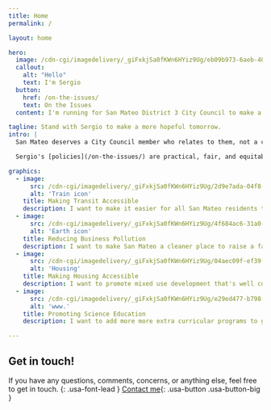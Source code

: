 ```yaml
---
title: Home
permalink: /

layout: home

hero:
  image: /cdn-cgi/imagedelivery/_giFxkjSa0fKWn6HYiz9Ug/eb09b973-6aeb-40f2-c108-575eb2ce2900/public
  callout:
    alt: "Hello"
    text: I'm Sergio
  button:
    href: /on-the-issues/
    text: On the Issues
  content: I'm running for San Mateo District 3 City Council to make a more equitable, hopeful tomorrow.

tagline: Stand with Sergio to make a more hopeful tomorrow.
intro: |
  San Mateo deserves a City Council member who relates to them, not a career politician.

  Sergio's [policies](/on-the-issues/) are practical, fair, and equitable to make San Mateo a better place to live and work for everyone.

graphics:
  - image:
      src: /cdn-cgi/imagedelivery/_giFxkjSa0fKWn6HYiz9Ug/2d9e7ada-04f8-4bb2-f6ba-c31e41ca3300/uswdsgraphics
      alt: 'Train icon'
    title: Making Transit Accessible
    description: I want to make it easier for all San Mateo residents to access public transit.
  - image:
      src: /cdn-cgi/imagedelivery/_giFxkjSa0fKWn6HYiz9Ug/4f684ac6-31a0-44da-514b-43d469c21600/uswdsgraphics
      alt: 'Earth icon'
    title: Reducing Business Pollution
    description: I want to make San Mateo a cleaner place to raise a family.
  - image:
      src: /cdn-cgi/imagedelivery/_giFxkjSa0fKWn6HYiz9Ug/04aec09f-ef39-48d7-3604-3f6dbdc18f00/uswdsgraphics
      alt: 'Housing'
    title: Making Housing Accessible
    description: I want to promote mixed use development that's well connected to transit to improve access to affordable housing.
  - image:
      src: /cdn-cgi/imagedelivery/_giFxkjSa0fKWn6HYiz9Ug/e29ed477-b798-402e-874e-c4c2628b3300/uswdsgraphics
      alt: 'www.'
    title: Promoting Science Education
    description: I want to add more more extra curricular programs to get our next generation excited for science and engineering.

---
```

## Get in touch!

If you have any questions, comments, concerns, or anything else, feel free to get in touch.
{: .usa-font-lead }
[Contact me](/contact/){: .usa-button .usa-button-big }

